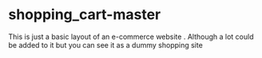 # shopping_cart-master
This is just a basic layout of an e-commerce website . Although a lot could be added to it but you can see it as a dummy shopping site 
